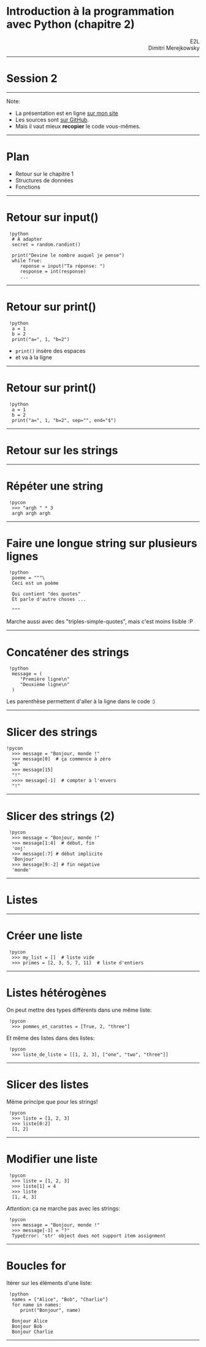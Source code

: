 # Introduction à la programmation avec Python (chapitre 2)



<p align="right">
E2L <br />
Dimitri Merejkowsky <br />
</p>

---

# Session 2

---

Note:

* La présentation est en ligne [sur mon site](https://dmerej.info/pub/cours-python/chapitre-01)
* Les sources sont [sur GitHub](https://github.com/E2L/cours-python/tree/master/sources).
* Mais il vaut mieux **recopier** le code vous-mêmes.

----

# Plan

* Retour sur le chapitre 1
* Structures de données
* Fonctions

---

# Retour sur input()

     !python
      # À adapter
      secret = random.randint()

      print("Devine le nombre auquel je pense")
      while True:
         reponse = input("Ta réponse: ")
         response = int(response)
         ...

---


# Retour sur print()


     !python
      a = 1
      b = 2
      print("a=", 1, "b=2")

* `print()` insère des espaces
* et va à la ligne

---

# Retour sur print()

     !python
      a = 1
      b = 2
      print("a=", 1, "b=2", sep="", end="$")

---

# Retour sur les strings

---

# Répéter une string

     !pycon
      >>> "argh " * 3
      argh argh argh
---

# Faire une longue string sur plusieurs lignes


     !python
      poeme = """\
      Ceci est un poème

      Qui contient "des quotes"
      Et parle d'autre choses ...

      """

Marche aussi avec des "triples-simple-quotes", mais c'est moins lisible :P

---

# Concaténer des strings

     !python
      message = (
         "Première ligne\n"
         "Deuxième ligne\n"
      )

Les parenthèse permettent d'aller à la ligne dans le code :)

---

# Slicer des strings

    !pycon
      >>> message = "Bonjour, monde !"
      >>> message[0]  # ça commence à zéro
      "B"
      >>> message[15]
      "!"
      >>>> message[-1]  # compter à l'envers
      "!"

---

# Slicer des strings (2)

     !pycon
      >>> message = "Bonjour, monde !"
      >>> message[1:4]  # début, fin
      'onj'
      >>> message[:7] # début implicite
      'Bonjour'
      >>> message[9:-2] # fin négative
      'monde'

---

# Listes

---

# Créer une liste

     !pycon
      >>> my_list = []  # liste vide
      >>> primes = [2, 3, 5, 7, 11]  # liste d'entiers

---

# Listes hétérogènes

On peut mettre des types différents dans une même liste:

     !pycon
      >>> pommes_et_carottes = [True, 2, "three"]

Et même des listes dans des listes:

     !pycon
      >>> liste_de_liste = [[1, 2, 3], ["one", "two", "three"]]

----

# Slicer des listes

Même principe que pour les strings!

     !pycon
      >>> liste = [1, 2, 3]
      >>> liste[0:2]
      [1, 2]

---

# Modifier une liste

     !pycon
      >>> liste = [1, 2, 3]
      >>> liste[1] = 4
      >>> liste
      [1, 4, 3]


*Attention*: ça ne marche pas avec les strings:

     !pycon
      >>> message = "Bonjour, monde !"
      >>> message[-1] = "?"
      TypeError: 'str' object does not support item assignment

---

# Boucles for

Itérer sur les éléments d'une liste:


     !python
      names = ["Alice", "Bob", "Charlie"]
      for name in names:
         print("Bonjour", name)

      Bonjour Alice
      Bonjour Bob
      Bonjour Charlie

---
